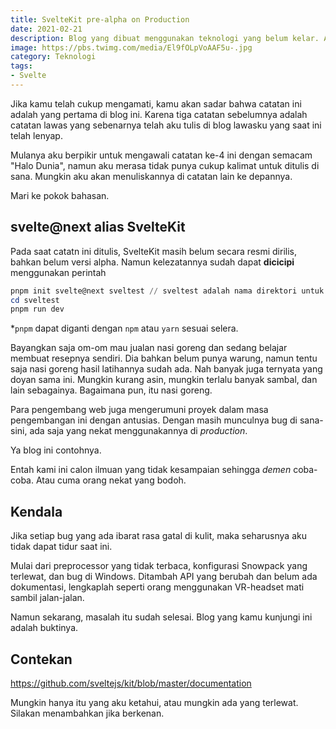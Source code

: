 ```yaml
---
title: SvelteKit pre-alpha on Production
date: 2021-02-21
description: Blog yang dibuat menggunakan teknologi yang belum kelar. Antara penasaran dan nekat sudah seperti tetangga. Pengalaman memang guru yang berharga, namun akan bijak jika kamu belajar dari pengalaman orang-orang nekat ini.
image: https://pbs.twimg.com/media/El9fOLpVoAAF5u-.jpg
category: Teknologi
tags:
- Svelte
---
```


Jika kamu telah cukup mengamati, kamu akan sadar bahwa catatan ini adalah yang pertama di blog ini. Karena tiga catatan sebelumnya adalah catatan lawas yang sebenarnya telah aku tulis di blog lawasku yang saat ini telah lenyap.

Mulanya aku berpikir untuk mengawali catatan ke-4 ini dengan semacam "Halo Dunia", namun aku merasa tidak punya cukup kalimat untuk ditulis di sana. Mungkin aku akan menuliskannya di catatan lain ke depannya.

Mari ke pokok bahasan.

## svelte@next alias SvelteKit

Pada saat catatn ini ditulis, SvelteKit masih belum secara resmi dirilis, bahkan belum versi alpha. Namun kelezatannya sudah dapat **dicicipi** menggunakan perintah

```powershell
pnpm init svelte@next sveltest // sveltest adalah nama direktori untuk mencicipi sveltekit ini
cd sveltest
pnpm run dev 
```

*`pnpm` dapat diganti dengan `npm` atau `yarn` sesuai selera.

Bayangkan saja om-om mau jualan nasi goreng dan sedang belajar membuat resepnya sendiri. Dia bahkan belum punya warung, namun tentu saja nasi goreng hasil latihannya sudah ada. Nah banyak juga ternyata yang doyan sama ini. Mungkin kurang asin, mungkin terlalu banyak sambal, dan lain sebagainya. Bagaimana pun, itu nasi goreng.

Para pengembang web juga mengerumuni proyek dalam masa pengembangan ini dengan antusias. Dengan masih munculnya bug di sana-sini, ada saja yang nekat menggunakannya di *production*.

Ya blog ini contohnya.

Entah kami ini calon ilmuan yang tidak kesampaian sehingga *demen* coba-coba. Atau cuma orang nekat yang bodoh.

## Kendala

Jika setiap bug yang ada ibarat rasa gatal di kulit, maka seharusnya aku tidak dapat tidur saat ini.

Mulai dari preprocessor yang tidak terbaca, konfigurasi Snowpack yang terlewat, dan bug di Windows. Ditambah API yang berubah dan belum ada dokumentasi, lengkaplah seperti orang menggunakan VR-headset mati sambil jalan-jalan.

Namun sekarang, masalah itu sudah selesai. Blog yang kamu kunjungi ini adalah buktinya.

## Contekan

https://github.com/sveltejs/kit/blob/master/documentation

Mungkin hanya itu yang aku ketahui, atau mungkin ada yang terlewat. Silakan menambahkan jika berkenan.
